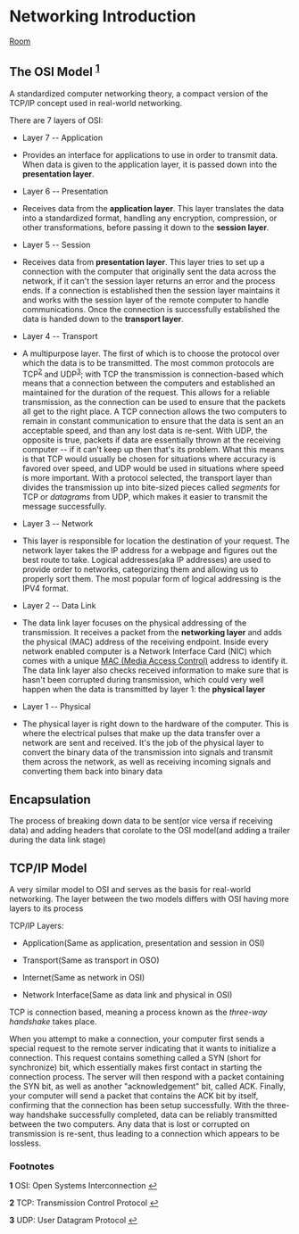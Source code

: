 # Networking Introduction

[Room](https://tryhackme.com/room/introtonetworking)

## The OSI Model <sup id="a1">[1](#f1)</sup>

A standardized computer networking theory, a compact version of the TCP/IP concept used in real-world networking.

There are 7 layers of OSI:

- Layer 7 -- Application

- Provides an interface for applications to use in order to transmit data. When data is given to the application layer, it is passed down into the __presentation layer__.

- Layer 6 -- Presentation

- Receives data from the __application layer__. This layer translates the data into a standardized format, handling any encryption, compression, or other transformations, before passing it down to the __session layer__.

- Layer 5 -- Session

- Receives data from __presentation layer__. This layer tries to set up a connection with the computer that originally sent the data across the network, if it can't the session layer returns an error and the process ends. If a connection is established then the session layer maintains it and works with the session layer of the remote computer to handle communications. Once the connection is successfully established the data is handed down to the __transport layer__.

- Layer 4 -- Transport

- A multipurpose layer. The first of which is to choose the protocol over which the data is to be transmitted. The most common protocols are TCP<sup id="a2">[2](#f2)</sup> and UDP<sup id="a3">[3](#f3)</sup>; with TCP the transmission is connection-based which means that a connection between the computers and established an maintained for the duration of the request. This allows for a reliable transmission, as the connection can be used to ensure that the packets all get to the right place. A TCP connection allows the two computers to remain in constant communication to ensure that the data is sent an an acceptable speed, and than any lost data is re-sent. With UDP, the opposite is true, packets if data are essentially thrown at the receiving computer -- if it can't keep up then that's its problem. What this means is that TCP would usually be chosen for situations where accuracy is favored over speed, and UDP would be used in situations where speed is more important. With a protocol selected, the transport layer than divides the transmission up into bite-sized pieces called *segments* for TCP or *datagrams* from UDP, which makes it easier to transmit the message successfully.

- Layer 3 -- Network

- This layer is responsible for location the destination of your request. The network layer takes the IP address for a webpage and figures out the best route to take. Logical addresses(aka IP addresses) are used to provide order to networks, categorizing them and allowing us to properly sort them. The most popular form of logical addressing is the IPV4 format.

- Layer 2 -- Data Link

- The data link layer focuses on the physical addressing of the transmission. It receives a packet from the __networking layer__ and adds the physical (MAC) address of the receiving endpoint. Inside every network enabled computer is a Network Interface Card (NIC) which comes with a unique [MAC (Media Access Control)](https://en.wikipedia.org/wiki/MAC_address) address to identify it. The data link layer also checks received information to make sure that is hasn't been corrupted during transmission, which could very well happen when the data is transmitted by layer 1: the __physical layer__

- Layer 1 -- Physical

- The physical layer is right down to the hardware of the computer. This is where the electrical pulses that make up the data transfer over a network are sent and received. It's the job of the physical layer to convert the binary data of the transmission into signals and transmit them across the network, as well as receiving incoming signals and converting them back into binary data

## Encapsulation

The process of breaking down data to be sent(or vice versa if receiving data) and adding headers that corolate to the OSI model(and adding a trailer during the data link stage)

## TCP/IP Model

A very similar model to OSI and serves as the basis for real-world networking. The layer between the two models differs with OSI having more layers to its process

TCP/IP Layers:

- Application(Same as application, presentation and session in OSI)

- Transport(Same as transport in OSO)

- Internet(Same as network in OSI)

- Network Interface(Same as data link and physical in OSI)

TCP is connection based, meaning a process known as the *three-way handshake* takes place.

When you attempt to make a connection, your computer first sends a special request to the remote server indicating that it wants to initialize a connection. This request contains something called a SYN (short for synchronize) bit, which essentially makes first contact in starting the connection process. The server will then respond with a packet containing the SYN bit, as well as another "acknowledgement" bit, called ACK. Finally, your computer will send a packet that contains the ACK bit by itself, confirming that the connection has been setup successfully. With the three-way handshake successfully completed, data can be reliably transmitted between the two computers. Any data that is lost or corrupted on transmission is re-sent, thus leading to a connection which appears to be lossless.

### Footnotes

<b id="f1">1</b> OSI: Open Systems Interconnection [↩](#a1)

<b id="f2">2</b> TCP: Transmission Control Protocol [↩](#a2)

<b id="f3">3</b> UDP: User Datagram Protocol [↩](#a3)
